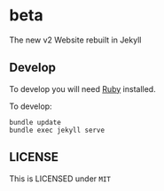 # beta
The new v2 Website rebuilt in Jekyll

## Develop

To develop you will need [Ruby](https://www.ruby-lang.org/en/) installed. 

To develop:
```
bundle update
bundle exec jekyll serve
```


## LICENSE 

This is LICENSED under `MIT`
